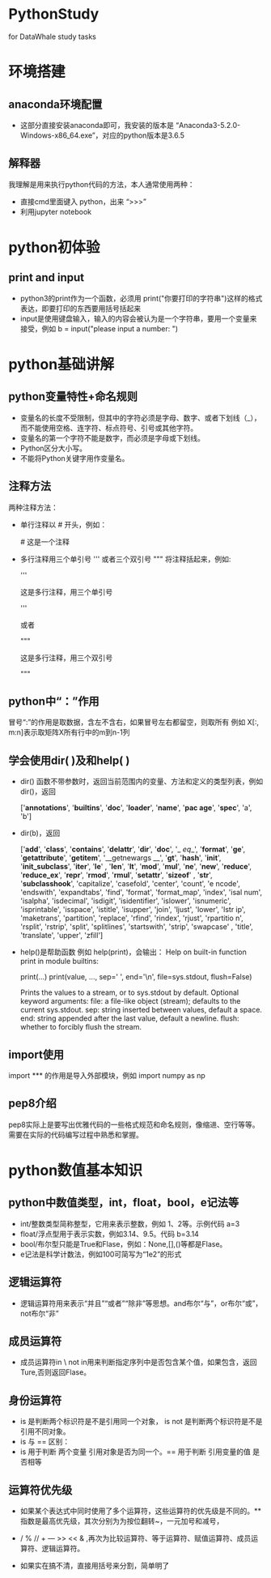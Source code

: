 # PythonStudy
for DataWhale study tasks

# 环境搭建
## anaconda环境配置
+ 这部分直接安装anaconda即可，我安装的版本是 “Anaconda3-5.2.0-Windows-x86_64.exe”，对应的python版本是3.6.5

## 解释器
我理解是用来执行python代码的方法，本人通常使用两种：
+ 直接cmd里面键入 python，出来 “>>>”
+ 利用jupyter notebook

# python初体验
## print and input
- python3的print作为一个函数，必须用 print("你要打印的字符串")这样的格式表达，即要打印的东西要用括号括起来
- input是使用键盘输入，输入的内容会被认为是一个字符串，要用一个变量来接受，例如 b = input("please input a number: ")

# python基础讲解
## python变量特性+命名规则
+ 变量名的长度不受限制，但其中的字符必须是字母、数字、或者下划线（_），而不能使用空格、连字符、标点符号、引号或其他字符。
+ 变量名的第一个字符不能是数字，而必须是字母或下划线。
+ Python区分大小写。
+ 不能将Python关键字用作变量名。

## 注释方法
两种注释方法：
+ 单行注释以 # 开头，例如：

  \# 这是一个注释
+ 多行注释用三个单引号 ''' 或者三个双引号 """ 将注释括起来，例如:

  '''
  
  这是多行注释，用三个单引号
  
  '''
  
  或者
  
  """
  
  这是多行注释，用三个双引号
  
  """
  

## python中“：”作用
冒号“:”的作用是取数据，含左不含右，如果冒号左右都留空，则取所有
例如 X[:, m:n]表示取矩阵X所有行中的m到n-1列


## 学会使用dir( )及和help( )

+ dir() 函数不带参数时，返回当前范围内的变量、方法和定义的类型列表，例如 dir()，返回

  ['__annotations__', '__builtins__', '__doc__', '__loader__', '__name__', '__pac
age__', '__spec__', 'a', 'b']

+ dir(b)，返回

  ['__add__', '__class__', '__contains__', '__delattr__', '__dir__', '__doc__', '_
_eq__', '__format__', '__ge__', '__getattribute__', '__getitem__', '__getnewargs
__', '__gt__', '__hash__', '__init__', '__init_subclass__', '__iter__', '__le__'
, '__len__', '__lt__', '__mod__', '__mul__', '__ne__', '__new__', '__reduce__',
'__reduce_ex__', '__repr__', '__rmod__', '__rmul__', '__setattr__', '__sizeof__'
, '__str__', '__subclasshook__', 'capitalize', 'casefold', 'center', 'count', 'e
ncode', 'endswith', 'expandtabs', 'find', 'format', 'format_map', 'index', 'isal
num', 'isalpha', 'isdecimal', 'isdigit', 'isidentifier', 'islower', 'isnumeric',
 'isprintable', 'isspace', 'istitle', 'isupper', 'join', 'ljust', 'lower', 'lstr
ip', 'maketrans', 'partition', 'replace', 'rfind', 'rindex', 'rjust', 'rpartitio
n', 'rsplit', 'rstrip', 'split', 'splitlines', 'startswith', 'strip', 'swapcase'
, 'title', 'translate', 'upper', 'zfill']


+ help()是帮助函数
  例如 help(print)，会输出：
  Help on built-in function print in module builtins:

  print(...)
    print(value, ..., sep=' ', end='\n', file=sys.stdout, flush=False)

    Prints the values to a stream, or to sys.stdout by default.
    Optional keyword arguments:
    file:  a file-like object (stream); defaults to the current sys.stdout.
    sep:   string inserted between values, default a space.
    end:   string appended after the last value, default a newline.
    flush: whether to forcibly flush the stream.
    
## import使用
  import ***  的作用是导入外部模块，例如
  import numpy as np
  

## pep8介绍
  pep8实际上是要写出优雅代码的一些格式规范和命名规则，像缩进、空行等等。需要在实际的代码编写过程中熟悉和掌握。


# python数值基本知识
## python中数值类型，int，float，bool，e记法等

+ int/整数类型简称整型，它用来表示整数，例如 1、2等。示例代码 a=3
+ float/浮点型用于表示实数，例如3.14、9.5。代码 b=3.14
+ bool/布尔型只能是True和Flase，例如：None,[],()等都是Flase。
+ e记法是科学计数法，例如100可简写为“1e2”的形式

## 逻辑运算符
+ 逻辑运算符用来表示“并且”“或者”“除非”等思想。and布尔“与”，or布尔“或”，not布尔“非”


## 成员运算符
+ 成员运算符in \ not in用来判断指定序列中是否包含某个值，如果包含，返回Ture,否则返回Flase。

## 身份运算符
+ is 是判断两个标识符是不是引用同一个对象，	is not 是判断两个标识符是不是引用不同对象。
+ is 与 == 区别：
+ is 用于判断 两个变量 引用对象是否为同一个。== 用于判断 引用变量的值 是否相等

## 运算符优先级
+ 如果某个表达式中同时使用了多个运算符，这些运算符的优先级是不同的。**指数是最高优先级，其次分别为为按位翻转~，一元加号和减号，
* / % // + — >>  <<  & ,再次为比较运算符、等于运算符、赋值运算符、成员运算符、逻辑运算符。
+ 如果实在搞不清，直接用括号来分割，简单明了
